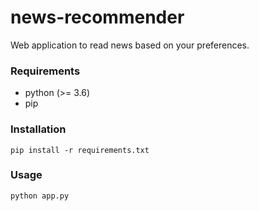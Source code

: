 # news-recommender

Web application to read news based on your preferences.

### Requirements

- python (>= 3.6)
- pip

### Installation

```
pip install -r requirements.txt
```

### Usage

```
python app.py
```